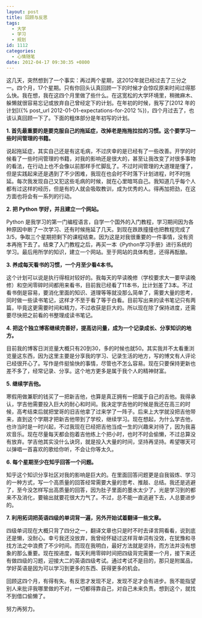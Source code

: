 ```yaml
---
layout: post
title: 回顾与反思
tags:
  - 大学
  - 学习
  - 规划
id: 1112
categories:
  - 心情随笔
date: 2012-04-17 09:30:35 +0800
---
```


这几天，突然想到了一个事实：再过两个星期，这2012年就已经过去了三分之一。四个月，17个星期。只有你回头认真回顾一下的时候才会惊叹原来时间过得那么快。我在想，我在这四个月里做了些什么。在这宽松的大学环境里，稍微麻木、躲懒就很容易忘记或放弃自己曾经定下的计划。在年初的时候，我写了[2012 年的计划]({% post_url 2012-01-01-expectations-for-2012 %})，四个月过去了，也该认真回顾一下了。下面的粗体部分是年初写的计划。

<!--more-->

**1. 首先最重要的是要克服自己的拖延症，改掉老是拖拖拉拉的习惯。这个要学习一些时间管理的书籍。**

说起拖延症，其实自己还是有这毛病，不过庆幸的是已经有了一些改善。开学的时候看了一些时间管理的书籍，对我的影响还是很大的，甚至让我改变了对很多事物的看法，在行动上也不会像以前那样手忙脚乱了。不过时间管理的大道理是懂了，但是实践起来还是遇到了不少困难，我现在也会时不时落下计划进程，时不时拖延。每次我发现自己又犯这些毛病的时候，就在心里暗骂自己。我知道几乎每个人都有过这样的经历，但是有的人就会吸取教训，成为优秀的人。得再加把劲，在这方面也将会有一系列的行动。

**2.  把 Python 学好，并且建立一个网站。**

Python 是我学习的第一门编程语言，自学一个国外的入门教程，学习期间因为各种原因中断了一次学习、还有时候拖延了几天。到现在跌跌撞撞也把教程完成了3/5，争取三个星期把剩下的课程结束。因为这是对我很重要的一件事情，没有资本再拖下去了。结束了入门教程之后，再买一本《Python学习手册》进行系统的学习。最后用所学的知识，建立一个网站。至于网站的具体构思，还得再酝酿。

**3. 养成每天看书的习惯，一个月至少看4本书。**

这个计划可以说是执行得相对较好的。我每天的早读晚修（学校要求大一要早读晚修）和空闲零碎时间都用来看书，目前我已经看了11本书，比计划差了3本。不过看书倒是容易，要消化里面的知识、道理等等就没那么简单了，需要大量的思考，同时做一些读书笔记，这样才不至于看了等于白看。目前写出来的读书笔记只有两篇，毕竟这更需要时间和精力，不过收获是巨大的。所以现在除了保持进度，还需要尽快把之前看的书整理成读书笔记。

**4. 把这个独立博客继续完善好，提高访问量，成为一个记录成长、分享知识的地方。**

目前我的博客日浏览量大概只有20到30，多的时候也就50。其实我并不太看重浏览量这东西，因为这里主要是分享我的学习、记录生活的地方，写的博文有人评论已经很开心了。写作是件挺愉快的事情，尽管也不怎么容易。现在只要保持更新也差不多了，经常记录、分享。这个地方更多是属于我个人的精神财富。

**5. 继续学吉他。**

寒假用做兼职的钱买了一把新吉他，也算是真正拥有一把属于自己的吉他。我得承认，学吉他需要投入巨大的耐心和时间。我决定学吉他的时候是我还在高三的时候，高考结束后就把堂哥的旧吉他拿了过来学了一阵子。后来上大学就没把吉他带来，直到这个学期才把新吉他带到了学校，继续学习。现在想起，为什么学吉他，也许当时是一时兴起，不过我现在已经把吉他当成一生的兴趣来对待了，因为我喜欢音乐。现在尽量每天都会抱着吉他练上个把小时，也时不时会偷懒，不过总算没有放弃。学吉他其实没什么诀窍，就是投入大量的时间，坚持再坚持。希望哪天可以弹唱一首喜欢的歌给你听，不会让你等太久。

**6. 每个星期至少在知乎回答一个问题。**

知乎这个知识分享社区对我的影响是巨大的。在里面回答问题更是自我锻炼、学习的一种方式，写一个高质量的回答经常需要大量的思考、推敲、总结。我还是逃避了，至今没怎样写出高质量的回答，因为肚子里面的墨水太少了，光是学习到的都来不及消化，要输出就要花很大力气了。不过，总不能一直逃避下去，人总要进步的。

**7. 利用拓词把英语四级的单词背一遍，另外开始试着翻译一些文章。**

四级单词现在大概只背了四分之一，翻译文章也只是时不时去译言网看看，说到底还是懒，没耐心。幸亏我还没放弃，我曾经怀疑过这样背单词有没效，在犹豫和寻找方法之中浪费了不少时间。而现在我明白，最好方法就是坚持，而方法并没有想象的那么重要。现在按进度，每天利用零碎时间把四级背完需要一个月，接下来还有做四级的习题，迎接大二的英语四级考试。通过考试不是目的，那只是附属品，学好英语是因为可以学习到更多的东西、获得更多的机会。

回顾这四个月，有得有失。有反思才发现不足，发现不足才会有进步。我不能指望别人来批评我哪里做的不对，一切都得靠自己，对自己未来负责。想到这个，就找不到借口偷懒了。

努力再努力。
